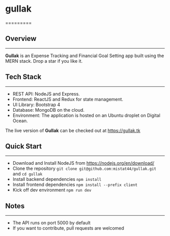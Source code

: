 # gullak 
=========

## Overview
-----------
__Gullak__ is an Expense Tracking and Financial Goal Setting app built using the MERN stack. Drop a star if you like it. 

## Tech Stack
-------------
- REST API: NodeJS and Express. 
- Frontend: ReactJS and Redux for state management.
- UI Library: Bootstrap 4
- Database: MongoDB on the cloud.
- Environment: The application is hosted on an Ubuntu droplet on Digital Ocean. 

The live version of __Gullak__ can be checked out at https://gullak.tk

## Quick Start
--------------
* Download and Install NodeJS from https://nodejs.org/en/download/
* Clone the repository `git clone git@github.com:mistat44/gullak.git` and `cd gullak`
* Install backend dependencies `npm install`
* Install frontend dependencies `npm install --prefix client`
* Kick off dev environment `npm run dev`

## Notes
--------
* The API runs on port 5000 by default
* If you want to contribute, pull requests are welcomed
